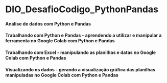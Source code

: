 # DIO_DesafioCodigo_PythonPandas

#### Análise de dados com Python e Pandas
#### Trabalhando com Python e Pandas - aprendendo a utilizar e manipular a ferramenta no Google Colab com Python e Pandas
#### Trabalhando com Excel - manipulando as planilhas e datas no Google Colab com Python e Pandas
#### Visualizando os dados - gerando a visualização gráfica das planilhas manipuladas no Google Colab com Python e Pandas
